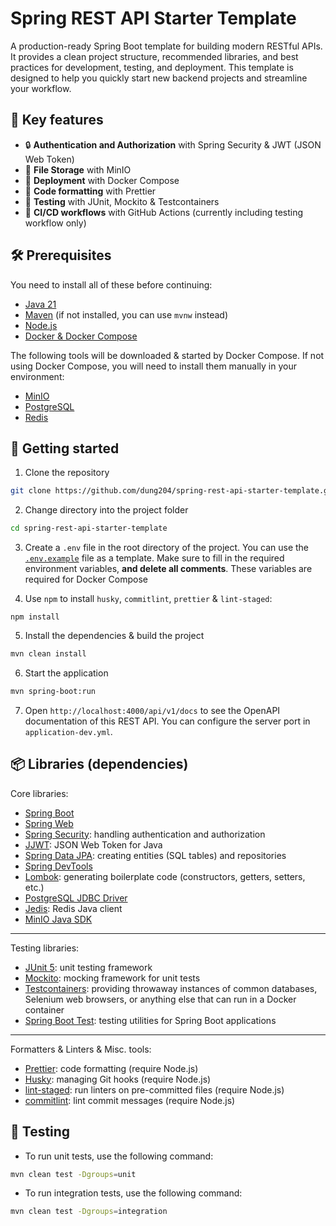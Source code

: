 # Spring REST API Starter Template

A production-ready Spring Boot template for building modern RESTful APIs.
It provides a clean project structure, recommended libraries, and best practices for development, testing, and deployment.
This template is designed to help you quickly start new backend projects and streamline your workflow.

## 🚀 Key features

- 🔒 **Authentication and Authorization** with Spring Security & JWT (JSON Web Token)
- 📂 **File Storage** with MinIO
- 🚀 **Deployment** with Docker Compose
- 🎨 **Code formatting** with Prettier
- 🧪 **Testing** with JUnit, Mockito & Testcontainers
- 🔄 **CI/CD workflows** with GitHub Actions (currently including testing workflow only)

## 🛠️ Prerequisites

You need to install all of these before continuing:

- [Java 21](https://www.oracle.com/java/technologies/downloads/#java21)
- [Maven](https://maven.apache.org/download.cgi) (if not installed, you can use `mvnw` instead)
- [Node.js](https://nodejs.org/en/download)
- [Docker & Docker Compose](https://docs.docker.com/get-docker/)

The following tools will be downloaded & started by Docker Compose. If not using Docker Compose, you will need to install them manually in your environment:

- [MinIO](https://min.io/download)
- [PostgreSQL](https://www.postgresql.org/download/)
- [Redis](https://redis.io/download)

## 🚀 Getting started

1. Clone the repository

```bash
git clone https://github.com/dung204/spring-rest-api-starter-template.git
```

2. Change directory into the project folder

```bash
cd spring-rest-api-starter-template
```

3. Create a `.env` file in the root directory of the project. You can use the [`.env.example`](.env.example) file as a template. Make sure to fill in the required environment variables, **and delete all comments**. These variables are required for Docker Compose

4. Use `npm` to install `husky`, `commitlint`, `prettier` & `lint-staged`:

```
npm install
```

5. Install the dependencies & build the project

```bash
mvn clean install
```

6. Start the application

```bash
mvn spring-boot:run
```

7. Open `http://localhost:4000/api/v1/docs` to see the OpenAPI documentation of this REST API. You can configure the server port in `application-dev.yml`.

## 📦 Libraries (dependencies)

Core libraries:

- [Spring Boot](https://spring.io/projects/spring-boot)
- [Spring Web](https://spring.io/guides/gs/serving-web-content/)
- [Spring Security](https://spring.io/guides/gs/securing-web/): handling authentication and authorization
- [JJWT](https://github.com/jwtk/jjwt): JSON Web Token for Java
- [Spring Data JPA](https://spring.io/guides/gs/accessing-data-jpa/): creating entities (SQL tables) and repositories
- [Spring DevTools](https://docs.spring.io/spring-boot/docs/current/reference/htmlsingle/#using-boot-devtools)
- [Lombok](https://projectlombok.org/): generating boilerplate code (constructors, getters, setters, etc.)
- [PostgreSQL JDBC Driver](https://jdbc.postgresql.org/)
- [Jedis](https://github.com/redis/jedis): Redis Java client
- [MinIO Java SDK](https://github.com/minio/minio-java)

---

Testing libraries:

- [JUnit 5](https://junit.org/junit5/): unit testing framework
- [Mockito](https://site.mockito.org/): mocking framework for unit tests
- [Testcontainers](https://www.testcontainers.org/): providing throwaway instances of common databases, Selenium web browsers, or anything else that can run in a Docker container
- [Spring Boot Test](https://docs.spring.io/spring-boot/docs/current/reference/htmlsingle/#boot-features-testing): testing utilities for Spring Boot applications

---

Formatters & Linters & Misc. tools:

- [Prettier](https://prettier.io/): code formatting (require Node.js)
- [Husky](https://github.com/typicode/husky): managing Git hooks (require Node.js)
- [lint-staged](https://github.com/okonet/lint-staged): run linters on pre-committed files (require Node.js)
- [commitlint](https://commitlint.js.org/#/): lint commit messages (require Node.js)

## 🧪 Testing

- To run unit tests, use the following command:

```bash
mvn clean test -Dgroups=unit
```

- To run integration tests, use the following command:

```bash
mvn clean test -Dgroups=integration
```
